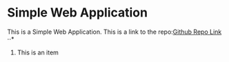 ﻿# Simple Web Application
 This is a Simple Web Application. This is a link to the repo:[Github Repo Link](https://github.com/Arctos238/cprg-352-lab-1/)
⋅⋅*
1. This is an item
